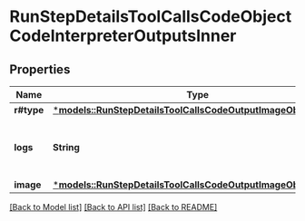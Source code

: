 # RunStepDetailsToolCallsCodeObjectCodeInterpreterOutputsInner

## Properties
Name | Type | Description | Notes
------------ | ------------- | ------------- | -------------
**r#type** | [***models::RunStepDetailsToolCallsCodeOutputImageObjectType**](RunStepDetailsToolCallsCodeOutputImageObject_type.md) |  | 
**logs** | **String** | The text output from the Code Interpreter tool call. | 
**image** | [***models::RunStepDetailsToolCallsCodeOutputImageObjectImage**](RunStepDetailsToolCallsCodeOutputImageObject_image.md) |  | 

[[Back to Model list]](../README.md#documentation-for-models) [[Back to API list]](../README.md#documentation-for-api-endpoints) [[Back to README]](../README.md)


